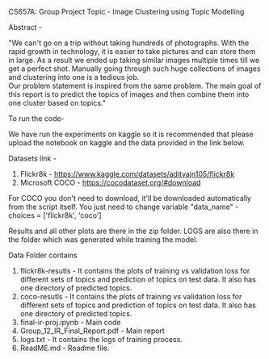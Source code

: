 CS657A: Group Project
Topic - Image Clustering using Topic Modelling

Abstract - 

"We can't go on a trip without taking hundreds of photographs. With the rapid growth in technology, it is easier to take pictures and can store them in large. 
As a result we ended up taking similar images multiple times till we get a perfect shot. Manually going through such huge collections of images and clustering into one is a tedious job.  
Our problem statement is inspired from the same problem. The main goal of this report is to predict the topics of images and then combine them into one cluster based on topics."

To run the code-

We have run the experiments on kaggle so it is recommended that please upload the notebook on kaggle and the data provided in the link below.

Datasets link - 
1.  Flickr8k - https://www.kaggle.com/datasets/adityajn105/flickr8k
2.  Microsoft COCO - https://cocodataset.org/#download

For COCO you don't need to download, it'll be downloaded automatically from the script itself. 
You just need to change variable "data_name" - choices = ['flickr8k', 'coco']

Results and all other plots are there in the zip folder.
LOGS are also there in the folder which was generated while training the model.

Data Folder contains 
1. flickr8k-resutls - It contains the plots of training vs validation loss for different sets of topics and prediction of topics on test data. It also has one directory of predicted topics.
2. coco-resutls - It contains the plots of training vs validation loss for different sets of topics and prediction of topics on test data. It also has one directory of predicted topics.
3. final-ir-proj.ipynb - Main code
4. Group_12_IR_Final_Report.pdf - Main report
5. logs.txt - It contains the logs of training process.
6. ReadME.md - Readme file.
